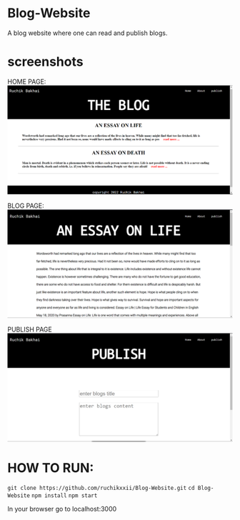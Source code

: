# Blog-Website
A blog website where one can read and publish blogs.

# screenshots
HOME PAGE:
![home-page](https://github.com/ruchikxxii/Blog-Website/blob/master/screenshots/home-page.png?raw=true)

BLOG PAGE:
![blog-page](https://github.com/ruchikxxii/Blog-Website/blob/master/screenshots/blog-page.png?raw=true)

PUBLISH PAGE
![publish-page](https://github.com/ruchikxxii/Blog-Website/blob/master/screenshots/publish-page.png?raw=true)

# HOW TO RUN:

`git clone https://github.com/ruchikxxii/Blog-Website.git`
`cd Blog-Website`
`npm install`
`npm start`

In your browser go to localhost:3000
